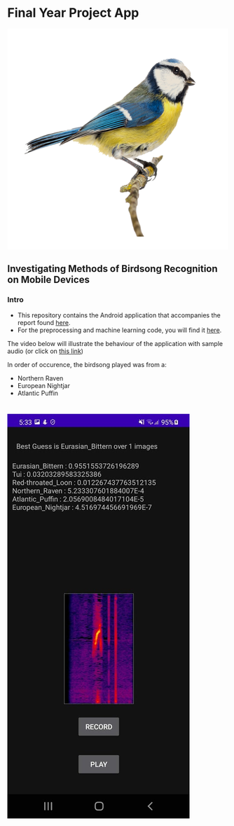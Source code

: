 # Final Year Project App
![bird](bird.png)
## Investigating Methods of Birdsong Recognition on Mobile Devices

### Intro
* This repository contains the Android application that accompanies the report found [here](https://github.com/BurkeO/Dissertation).
* For the preprocessing and machine learning code, you will find it [here](https://github.com/BurkeO/Final_Year_Project).

The video below will illustrate the behaviour of the application with sample audio (or click on [this link](https://drive.google.com/file/d/1vsim-vC2DLr6RmWSRJbnQsr0BN5WXiwd/view?usp=sharing))

In order of occurence, the birdsong played was from a:
* Northern Raven
* European Nightjar
* Atlantic Puffin
#
[![Android Application video](app.jpg)](https://drive.google.com/file/d/1vsim-vC2DLr6RmWSRJbnQsr0BN5WXiwd/view?usp=sharing)
